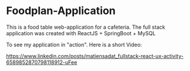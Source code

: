 # Foodplan-Application

This is a food table web-application for a cafeteria. 
The full stack application was created with ReactJS + SpringBoot + MySQL

To see my application in "action". Here is a short Video:

https://www.linkedin.com/posts/matiensadat_fullstack-react-ux-activity-6589852870798118912-uFee
